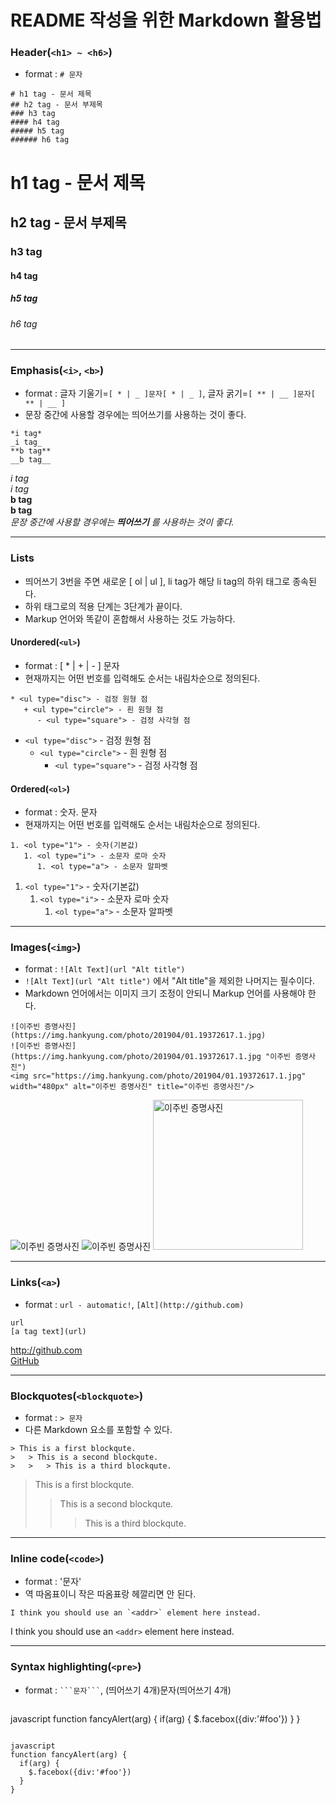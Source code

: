# README 작성을 위한 Markdown 활용법
### Header(`<h1> ~ <h6>`)
* format : `# 문자`
```
# h1 tag - 문서 제목
## h2 tag - 문서 부제목
### h3 tag
#### h4 tag
##### h5 tag
###### h6 tag
```
# h1 tag - 문서 제목
## h2 tag - 문서 부제목
### h3 tag
#### h4 tag
##### h5 tag
###### h6 tag

***

### Emphasis(`<i>`, `<b>`)
* format : 글자 기울기=`[ * | _ ]문자[ * | _ ]`, 글자 굵기=`[ ** | __ ]문자[ ** | __ ]`
* 문장 중간에 사용할 경우에는 띄어쓰기를 사용하는 것이 좋다.   
```
*i tag*
_i tag_
**b tag**
__b tag__
```
*i tag*   
_i tag_   
**b tag**   
__b tag__   
_문장 중간에 사용할 경우에는 **띄어쓰기** 를 사용하는 것이 좋다._

***

### Lists
* 띄어쓰기 3번을 주면 새로운 [ ol | ul ], li tag가 해당 li tag의 하위 태그로 종속된다.
* 하위 태그로의 적용 단계는 3단계가 끝이다.
* Markup 언어와 똑같이 혼합해서 사용하는 것도 가능하다.

#### Unordered(`<ul>`)
* format : [ * | + | - ] 문자
* 현재까지는 어떤 번호를 입력해도 순서는 내림차순으로 정의된다.
```
* <ul type="disc"> - 검정 원형 점
   + <ul type="circle"> - 흰 원형 점
      - <ul type="square"> - 검정 사각형 점
```
* `<ul type="disc">` - 검정 원형 점
   + `<ul type="circle">` - 흰 원형 점
      - `<ul type="square">` - 검정 사각형 점
   
#### Ordered(`<ol>`)
* format : 숫자. 문자
* 현재까지는 어떤 번호를 입력해도 순서는 내림차순으로 정의된다.
```
1. <ol type="1"> - 숫자(기본값)
   1. <ol type="i"> - 소문자 로마 숫자
      1. <ol type="a"> - 소문자 알파벳
```
1. `<ol type="1">` - 숫자(기본값)
   1. `<ol type="i">` - 소문자 로마 숫자
      1. `<ol type="a">` - 소문자 알파벳

***

### Images(`<img>`)
* format : `![Alt Text](url "Alt title")`
* `![Alt Text](url "Alt title")` 에서 "Alt title"을 제외한 나머지는 필수이다.
* Markdown 언어에서는 이미지 크기 조정이 안되니 Markup 언어를 사용해야 한다.
```
![이주빈 증명사진](https://img.hankyung.com/photo/201904/01.19372617.1.jpg)
![이주빈 증명사진](https://img.hankyung.com/photo/201904/01.19372617.1.jpg "이주빈 증명사진")
<img src="https://img.hankyung.com/photo/201904/01.19372617.1.jpg" width="480px" alt="이주빈 증명사진" title="이주빈 증명사진"/>
```
![이주빈 증명사진](https://img.hankyung.com/photo/201904/01.19372617.1.jpg)
![이주빈 증명사진](https://img.hankyung.com/photo/201904/01.19372617.1.jpg "이주빈 증명사진")
<img src="https://img.hankyung.com/photo/201904/01.19372617.1.jpg" width="240px" alt="이주빈 증명사진" title="이주빈 증명사진"/>

***

### Links(`<a>`)
* format : `url - automatic!`, `[Alt](http://github.com)`
```
url
[a tag text](url)
```
http://github.com   
[GitHub](http://github.com)

***

### Blockquotes(`<blockquote>`)
* format : `> 문자`
* 다른 Markdown 요소를 포함할 수 있다.
```
> This is a first blockqute.
>	> This is a second blockqute.
>	>	> This is a third blockqute.
```
> This is a first blockqute.
>	> This is a second blockqute.
>	>	> This is a third blockqute.

***

### Inline code(`<code>`)
* format : '문자'
* 역 따옴표이니 작은 따옴표랑 헤깔리면 안 된다.
```
I think you should use an `<addr>` element here instead.
```
I think you should use an `<addr>` element here instead.

***

### Syntax highlighting(`<pre>`)
* format : ` ```문자``` `, (띄어쓰기 4개)문자(띄어쓰기 4개)
```
```
javascript
function fancyAlert(arg) {
  if(arg) {
    $.facebox({div:'#foo'})
  }
}
```
```

```
javascript
function fancyAlert(arg) {
  if(arg) {
    $.facebox({div:'#foo'})
  }
}
```
